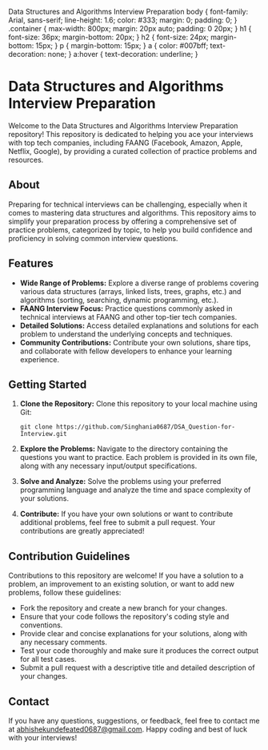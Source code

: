  Data Structures and Algorithms Interview Preparation body { font-family: Arial, sans-serif; line-height: 1.6; color: #333; margin: 0; padding: 0; } .container { max-width: 800px; margin: 20px auto; padding: 0 20px; } h1 { font-size: 36px; margin-bottom: 20px; } h2 { font-size: 24px; margin-bottom: 15px; } p { margin-bottom: 15px; } a { color: #007bff; text-decoration: none; } a:hover { text-decoration: underline; } 

Data Structures and Algorithms Interview Preparation
====================================================

Welcome to the Data Structures and Algorithms Interview Preparation repository! This repository is dedicated to helping you ace your interviews with top tech companies, including FAANG (Facebook, Amazon, Apple, Netflix, Google), by providing a curated collection of practice problems and resources.

About
-----

Preparing for technical interviews can be challenging, especially when it comes to mastering data structures and algorithms. This repository aims to simplify your preparation process by offering a comprehensive set of practice problems, categorized by topic, to help you build confidence and proficiency in solving common interview questions.

Features
--------

* **Wide Range of Problems:** Explore a diverse range of problems covering various data structures (arrays, linked lists, trees, graphs, etc.) and algorithms (sorting, searching, dynamic programming, etc.).
* **FAANG Interview Focus:** Practice questions commonly asked in technical interviews at FAANG and other top-tier tech companies.
* **Detailed Solutions:** Access detailed explanations and solutions for each problem to understand the underlying concepts and techniques.
* **Community Contributions:** Contribute your own solutions, share tips, and collaborate with fellow developers to enhance your learning experience.

Getting Started
---------------

1.  **Clone the Repository:** Clone this repository to your local machine using Git:
    
        git clone https://github.com/Singhania0687/DSA_Question-for-Interview.git
    
2.  **Explore the Problems:** Navigate to the directory containing the questions you want to practice. Each problem is provided in its own file, along with any necessary input/output specifications.
3.  **Solve and Analyze:** Solve the problems using your preferred programming language and analyze the time and space complexity of your solutions.
4.  **Contribute:** If you have your own solutions or want to contribute additional problems, feel free to submit a pull request. Your contributions are greatly appreciated!

Contribution Guidelines
-----------------------

Contributions to this repository are welcome! If you have a solution to a problem, an improvement to an existing solution, or want to add new problems, follow these guidelines:

* Fork the repository and create a new branch for your changes.
* Ensure that your code follows the repository's coding style and conventions.
* Provide clear and concise explanations for your solutions, along with any necessary comments.
* Test your code thoroughly and make sure it produces the correct output for all test cases.
* Submit a pull request with a descriptive title and detailed description of your changes.

Contact
-------

If you have any questions, suggestions, or feedback, feel free to contact me at [abhishekundefeated0687@gmail.com](mailto:abhishekundefeated0687@gmail.com). Happy coding and best of luck with your interviews!
